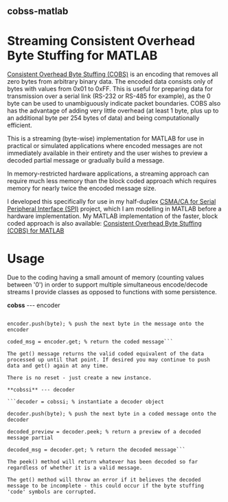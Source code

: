 ## cobss-matlab
# Streaming Consistent Overhead Byte Stuffing for MATLAB

[Consistent Overhead Byte Stuffing (COBS)](http://en.wikipedia.org/wiki/Consistent_Overhead_Byte_Stuffing) is an encoding that removes all zero bytes from arbitrary binary data. The encoded data consists only of bytes with values from 0x01 to 0xFF. This is useful for preparing data for transmission over a serial link (RS-232 or RS-485 for example), as the 0 byte can be used to unambiguously indicate packet boundaries. COBS also has the advantage of adding very little overhead (at least 1 byte, plus up to an additional byte per 254 bytes of data) and being computationally efficient.

This is a streaming (byte-wise) implementation for MATLAB for use in practical or simulated applications where encoded messages are not immediately available in their entirety and the user wishes to preview a decoded partial message or gradually build a message.

In memory-restricted hardware applications, a streaming approach can require much less memory than the block coded approach which requires memory for nearly twice the encoded message size.

I developed this specifically for use in my half-duplex [CSMA/CA for Serial Peripheral Interface (SPI)](https://github.com/phyrwork/csma-ca-spi) project, which I am modelling in MATLAB before a hardware implementation. My MATLAB implementation of the faster, block coded approach is also available: [Consistent Overhead Byte Stuffing (COBS) for MATLAB]()

# Usage

Due to the coding having a small amount of memory (counting values between '0') in order to support multiple simultaneous encode/decode streams I provide classes as opposed to functions with some persistence.

**cobss** --- encoder

```encoder = cobss; % instantiate an encoder object

encoder.push(byte); % push the next byte in the message onto the encoder

coded_msg = encoder.get; % return the coded message```

The get() message returns the valid coded equivalent of the data processed up until that point. If desired you may continue to push data and get() again at any time.

There is no reset - just create a new instance.

**cobssi** --- decoder

```decoder = cobssi; % instantiate a decoder object

decoder.push(byte); % push the next byte in a coded message onto the decoder

decoded_preview = decoder.peek; % return a preview of a decoded message partial

decoded_msg = decoder.get; % return the decoded message```

The peek() method will return whatever has been decoded so far regardless of whether it is a valid message.

The get() method will throw an error if it believes the decoded message to be incomplete - this could occur if the byte stuffing 'code' symbols are corrupted.